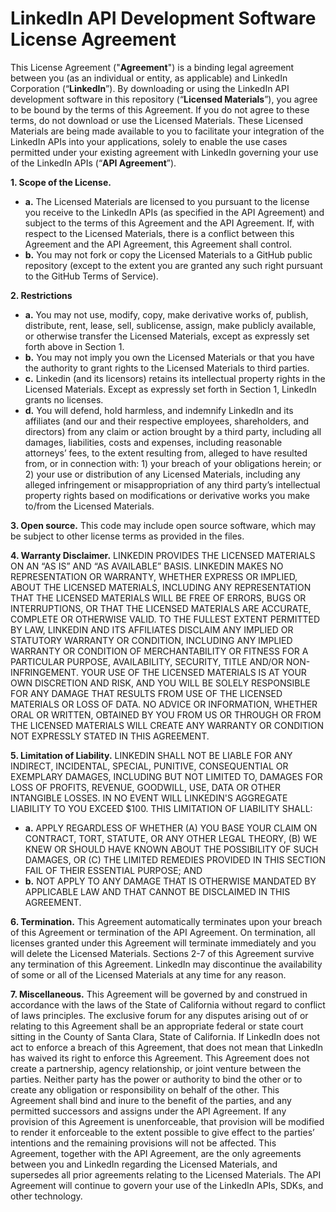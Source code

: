 LinkedIn API Development Software License Agreement
=====================

This License Agreement ("**Agreement**") is a binding legal agreement between you (as an individual or entity, as applicable) and LinkedIn Corporation (“**LinkedIn**”). By downloading or using the LinkedIn API development software in this repository (“**Licensed Materials**”), you agree to be bound by the terms of this Agreement. If you do not agree to these terms, do not download or use the Licensed Materials. These Licensed Materials are being made available to you to facilitate your integration of the LinkedIn APIs into your applications, solely to enable the use cases permitted under your existing agreement with LinkedIn governing your use of the LinkedIn APIs (“**API Agreement**”).

**1. Scope of the License.**

* **a.** The Licensed Materials are licensed to you pursuant to the license you receive to the LinkedIn APIs (as specified in the API Agreement) and subject to the terms of this Agreement and the API Agreement. If, with respect to the Licensed Materials, there is a conflict between this Agreement and the API Agreement, this Agreement shall control.
* **b.** You may not fork or copy the Licensed Materials to a GitHub public repository (except to the extent you are granted any such right pursuant to the GitHub Terms of Service).

**2. Restrictions**

* **a.** You may not use, modify, copy, make derivative works of, publish, distribute, rent, lease, sell, sublicense, assign, make publicly available, or otherwise transfer the Licensed Materials, except as expressly set forth above in Section 1.
* **b.** You may not imply you own the Licensed Materials or that you have the authority to grant rights to the Licensed Materials to third parties.
* **c.** Linkedin (and its licensors) retains its intellectual property rights in the Licensed Materials. Except as expressly set forth in Section 1, LinkedIn grants no licenses.
* **d.** You will defend, hold harmless, and indemnify LinkedIn and its affiliates (and our and their respective employees, shareholders, and directors) from any claim or action brought by a third party, including all damages, liabilities, costs and expenses, including reasonable attorneys’ fees, to the extent resulting from, alleged to have resulted from, or in connection with: 1) your breach of your obligations herein; or 2) your use or distribution of any Licensed Materials, including any alleged infringement or misappropriation of any third party’s intellectual property rights based on modifications or derivative works you make to/from the Licensed Materials.

**3. Open source.** This code may include open source software, which may be subject to other license terms as provided in the files.

**4. Warranty Disclaimer.** LINKEDIN PROVIDES THE LICENSED MATERIALS ON AN “AS IS” AND “AS AVAILABLE” BASIS. LINKEDIN MAKES NO REPRESENTATION OR WARRANTY, WHETHER EXPRESS OR IMPLIED, ABOUT THE LICENSED MATERIALS, INCLUDING ANY REPRESENTATION THAT THE LICENSED MATERIALS WILL BE FREE OF ERRORS, BUGS OR INTERRUPTIONS, OR THAT THE LICENSED MATERIALS ARE ACCURATE, COMPLETE OR OTHERWISE VALID. TO THE FULLEST EXTENT PERMITTED BY LAW, LINKEDIN AND ITS AFFILIATES DISCLAIM ANY IMPLIED OR STATUTORY WARRANTY OR CONDITION, INCLUDING ANY IMPLIED WARRANTY OR CONDITION OF MERCHANTABILITY OR FITNESS FOR A PARTICULAR PURPOSE, AVAILABILITY, SECURITY, TITLE AND/OR NON-INFRINGEMENT. YOUR USE OF THE LICENSED MATERIALS IS AT YOUR OWN DISCRETION AND RISK, AND YOU WILL BE SOLELY RESPONSIBLE FOR ANY DAMAGE THAT RESULTS FROM USE OF THE LICENSED MATERIALS OR LOSS OF DATA.  NO ADVICE OR INFORMATION, WHETHER ORAL OR WRITTEN, OBTAINED BY YOU FROM US OR THROUGH OR FROM THE LICENSED MATERIALS WILL CREATE ANY WARRANTY OR CONDITION NOT EXPRESSLY STATED IN THIS AGREEMENT.

**5. Limitation of Liability.** LINKEDIN SHALL NOT BE LIABLE FOR ANY INDIRECT, INCIDENTAL, SPECIAL, PUNITIVE, CONSEQUENTIAL OR EXEMPLARY DAMAGES, INCLUDING BUT NOT LIMITED TO, DAMAGES FOR LOSS OF PROFITS, REVENUE, GOODWILL, USE, DATA OR OTHER INTANGIBLE LOSSES. IN NO EVENT WILL LINKEDIN'S AGGREGATE LIABILITY TO YOU EXCEED $100. THIS LIMITATION OF LIABILITY SHALL:

* **a.** APPLY REGARDLESS OF WHETHER (A) YOU BASE YOUR CLAIM ON CONTRACT, TORT, STATUTE, OR ANY OTHER LEGAL THEORY, (B) WE KNEW OR SHOULD HAVE KNOWN ABOUT THE POSSIBILITY OF SUCH DAMAGES, OR (C) THE LIMITED REMEDIES PROVIDED IN THIS SECTION FAIL OF THEIR ESSENTIAL PURPOSE; AND
* **b.** NOT APPLY TO ANY DAMAGE THAT IS  OTHERWISE MANDATED BY APPLICABLE LAW AND THAT CANNOT BE DISCLAIMED IN THIS AGREEMENT.

**6. Termination.** This Agreement automatically terminates upon your breach of this Agreement or termination of the API Agreement. On termination, all licenses granted under this Agreement will terminate immediately and you will delete the Licensed Materials. Sections 2-7 of this Agreement survive any termination of this Agreement. LinkedIn may discontinue the availability of some or all of the Licensed Materials at any time for any reason.

**7. Miscellaneous.** This Agreement will be governed by and construed in accordance with the laws of the State of California without regard to conflict of laws principles. The exclusive forum for any disputes arising out of or relating to this Agreement shall be an appropriate federal or state court sitting in the County of Santa Clara, State of California. If LinkedIn does not act to enforce a breach of this Agreement, that does not mean that LinkedIn has waived its right to enforce this Agreement. This Agreement does not create a partnership, agency relationship, or joint venture between the parties.  Neither party has the power or authority to bind the other or to create any obligation or responsibility on behalf of the other. This Agreement shall bind and inure to the benefit of the parties, and any permitted successors and assigns under the API Agreement. If any provision of this Agreement is unenforceable, that provision will be modified to render it enforceable to the extent possible to give effect to the parties’ intentions and the remaining provisions will not be affected. This Agreement, together with the API Agreement, are the only agreements between you and LinkedIn regarding the Licensed Materials, and supersedes all prior agreements relating to the Licensed Materials.  The API Agreement will continue to govern your use of the LinkedIn APIs, SDKs, and other technology.
